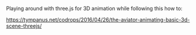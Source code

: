 Playing around with three.js for 3D animation while following this how to:

https://tympanus.net/codrops/2016/04/26/the-aviator-animating-basic-3d-scene-threejs/
